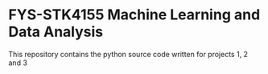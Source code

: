 # FYS-STK4155 Machine Learning and Data Analysis
This repository contains the python source code written for projects 1, 2 and 3

